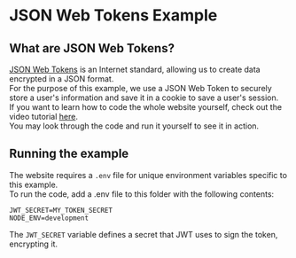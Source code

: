 # JSON Web Tokens Example

## What are JSON Web Tokens?
[JSON Web Tokens](https://en.wikipedia.org/wiki/JSON_Web_Token) is an Internet standard, allowing us to create data encrypted in a JSON format.
<br>
For the purpose of this example, we use a JSON Web Token to securely store a user's information and save it in a cookie to save a user's session.
<br>
If you want to learn how to code the whole website yourself, check out the video tutorial [here](https://www.youtube.com/watch?v=IUbNmsk9diY&t=1399s&ab_channel=Tenacity).
<br>
You may look through the code and run it yourself to see it in action.

## Running the example
The website requires a `.env` file for unique environment variables specific to this example.
<br>
To run the code, add a .env file to this folder with the following contents:
```
JWT_SECRET=MY_TOKEN_SECRET
NODE_ENV=development
```
The `JWT_SECRET` variable defines a secret that JWT uses to sign the token, encrypting it.

